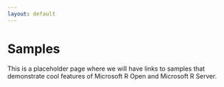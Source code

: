 ```yaml
---
layout: default
---
```


# Samples

This is a placeholder page where we will have links to samples that demonstrate
cool features of Microsoft R Open and Microsoft R Server. 


